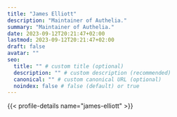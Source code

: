 ```yaml
---
title: "James Elliott"
description: "Maintainer of Authelia."
summary: "Maintainer of Authelia."
date: 2023-09-12T20:21:47+02:00
lastmod: 2023-09-12T20:21:47+02:00
draft: false
avatar: ""
seo:
  title: "" # custom title (optional)
  description: "" # custom description (recommended)
  canonical: "" # custom canonical URL (optional)
  noindex: false # false (default) or true
---
```


{{< profile-details name="james-elliott" >}}
